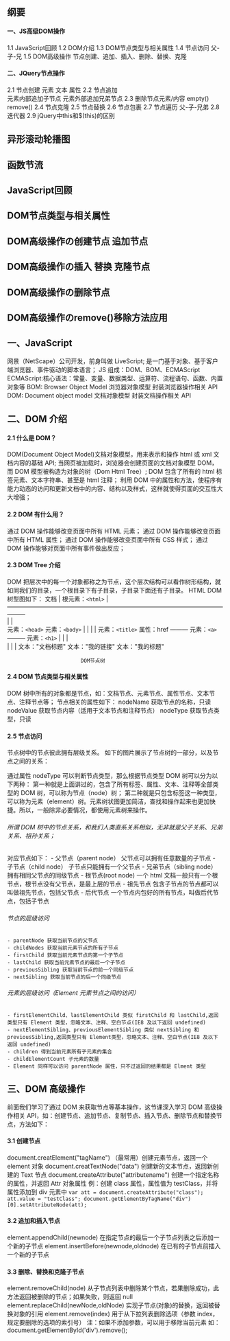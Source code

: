 ## 纲要
#### 一、JS高级DOM操作
1.1 JavaScript回顾
1.2 DOM介绍
1.3 DOM节点类型与相关属性
1.4 节点访问  父-子-兄
1.5 DOM高级操作
	节点创建、追加、插入、删除、替换、克隆

#### 二、JQuery节点操作
2.1 节点创建  元素 文本 属性
2.2 节点追加  
	元素内部追加子节点
	元素外部追加兄弟节点
2.3 删除节点元素/内容  empty()   remove()
2.4 节点克隆
2.5 节点替换
2.6 节点包裹
2.7 节点遍历  父-子-兄弟
2.8 迭代器
2.9 jQuery中this和$(this)的区别

## 异形滚动轮播图
## 函数节流
## JavaScript回顾
## DOM节点类型与相关属性
## DOM高级操作の创建节点 追加节点
## DOM高级操作の插入 替换 克隆节点
## DOM高级操作の删除节点
## DOM高级操作のremove()移除方法应用

## 一、JavaScript
网景（NetScape）公司开发，前身叫做 LiveScript;
是一门基于对象、基于客户端浏览器、事件驱动的脚本语言；
JS 组成：DOM、BOM、ECMAScript
    ECMAScript:核心语法：常量、变量、数据类型、运算符、流程语句、函数、内置对象等
    BOM: Browser Object Model 浏览器对象模型 封装浏览器操作相关 API
    DOM: Document object model 文档对象模型 封装文档操作相关 API
## 二、DOM 介绍
#### 2.1 什么是 DOM？
DOM(Document Object Model)文档对象模型，用来表示和操作 html 或 xml 文档内容的基础 API;
当网页被加载时，浏览器会创建页面的文档对象模型 DOM，而 DOM 模型被构造为对象的树（Dom Html Tree）;
DOM 包含了所有的 html 标签元素、文本字符串、甚至是 html 注释；
利用 DOM 中的属性和方法，使程序有能力动态的访问和更新文档中的内容、结构以及样式，这样就使得页面的交互性大大增强；
#### 2.2 DOM 有什么用？
通过 DOM 操作能够改变页面中所有 HTML 元素；
通过 DOM 操作能够改变页面中所有 HTML 属性；
通过 DOM 操作能够改变页面中所有 CSS 样式；
通过 DOM 操作能够对页面中所有事件做出反应；
#### 2.3 DOM Tree 介绍
DOM 把层次中的每一个对象都称之为节点，这个层次结构可以看作树形结构，就如同我们的目录，一个根目录下有子目录，子目录下面还有子目录。
HTML DOM 树型图如下：
                                文档
                                 |
                            根元素：`<html>`
                                 |
                ———————————————————————————————————————     
                |                                       |                    
            元素：`<head>`                             元素：`<body>`
                |                                       |
                |                                       |
            元素：`<title>`          属性：href  ———  元素：`<a>` ———  元素：`<h1>`
                |                               |               |               
                |                               |               |
        文本："文档标题"                    文本："我的链接"    文本："我的标题"

                            DOM节点树

#### 2.4 DOM 节点类型与相关属性
DOM 树中所有的对象都是节点，如：文档节点、元素节点、属性节点、文本节点、注释节点等；
节点相关的属性如下：
    nodeName 获取节点的名称，只读
    nodeValue 获取节点内容（适用于文本节点和注释节点）
    nodeType 获取节点类型，只读
    <!-- TODO -->
#### 2.5 节点访问
节点树中的节点彼此拥有层级关系。
如下的图片展示了节点树的一部分，以及节点之间的关系：
<!-- TODO -->
通过属性 nodeType 可以判断节点类型，那么根据节点类型 DOM 树可以分为以下两种：
    第一种就是上面讲过的，包含了所有标签、属性、文本、注释等全部类型的 DOM 树，可以称为节点（node）树；
    第二种就是只包含标签这一种类型，可以称为元素（element）树。元素树状图更加简洁，查找和操作起来也更加快捷。所以，一般除非必要情况，都使用元素树来操作。
###### 所谓 DOM 树中的节点关系，和我们人类直系关系相似，无非就是父子关系、兄弟关系、祖孙关系；
对应节点如下：
    - 父节点（parent node） 父节点可以拥有任意数量的子节点
    - 子节点（child node） 子节点只能拥有一个父节点
    - 兄弟节点（sibling node） 拥有相同父节点的同级节点
    - 根节点(root node) 一个 html 文档一般只有一个根节点，根节点没有父节点，是最上层的节点
    - 祖先节点 包含子节点的节点都可以叫做祖先节点，包括父节点
    - 后代节点 一个节点内包好的所有节点，叫做后代节点，包括子节点
###### 节点的层级访问
    - parentNode 获取当前节点的父节点
    - childNodes 获取当前元素节点的所有子节点
    - firstChild 获取当前元素节点的第一个子节点
    - lastChild 获取当前元素节点的最后一个子节点
    - previousSibling 获取当前节点的前一个同级节点
    - nextSibling 获取当前节点的后一个同级节点
###### 元素的层级访问（Element 元素节点之间的访问）
    - firstElementChild、lastElementChild 类似 firstChild 和 lastChild,返回类型只有 Element 类型，忽略文本、注释、空白节点(IE8 及以下返回 undefined)
    - nextElementSibling、previousElementSibling 类似 nextSibling 和 previousSibling,返回类型只有 Element类型，忽略文本、注释、空白节点(IE8 及以下返回 undefined)
    - children 得到当前元素所有子元素的集合
    - childElementCount 子元素的数量
    - Element 同样可以访问 parentNode 属性，只不过返回的结果都是 Elment 类型
## 三、DOM 高级操作
前面我们学习了通过 DOM 来获取节点等基本操作，这节课深入学习 DOM 高级操作相关 API，如：创建节点、追加节点、复制节点、插入节点、删除节点和替换节点，方法如下：
#### 3.1 创建节点
document.creatElement("tagName") （最常用）创建元素节点，返回一个 element 对象
document.creatTextNode("data") 创建新的文本节点，返回新创建的 Text 节点
document.createAttribute("attributename") 创建一个指定名称的属性，并返回 Attr 对象属性
例：创建 class 属性，属性值为 testClass，并将属性添加到 div 元素中
    ```
    var att = document.createAttribute("class");
    att.value = "testClass";
    document.getElementByTagName("div")[0].setAttributeNode(att);
    ```
#### 3.2 追加和插入节点
element.appendChild(newnode) 在指定节点的最后一个子节点列表之后添加一个新的子节点
element.insertBefore(newnode,oldnode) 在已有的子节点前插入一个新的子节点
#### 3.3 删除、替换和克隆子节点
element.removeChild(node) 从子节点列表中删除某个节点，若果删除成功，此方法返回被删除的节点；如果失败，则返回 null
element.replaceChild(newNode,oldNode) 实现子节点(对象)的替换，返回被替换对象的引用
element.remove(index) 用于从下拉列表删除选项（参数 index，规定要删除的选项的索引号）
注：如果不添加参数，可以用于移除当前元素 如：document.getElementById('div').remove();
